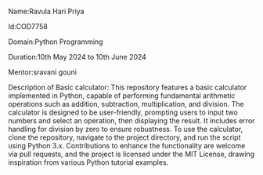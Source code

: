 Name:Ravula Hari Priya

Id:COD7758

Domain:Python Programming

Duration:10th May 2024 to 10th June 2024

Mentor:sravani gouni

Description of Basic calculator: This repository features a basic calculator implemented in Python, capable of performing fundamental arithmetic operations such as addition, subtraction, multiplication, and division. The calculator is designed to be user-friendly, prompting users to input two numbers and select an operation, then displaying the result. It includes error handling for division by zero to ensure robustness. To use the calculator, clone the repository, navigate to the project directory, and run the script using Python 3.x. Contributions to enhance the functionality are welcome via pull requests, and the project is licensed under the MIT License, drawing inspiration from various Python tutorial examples.
